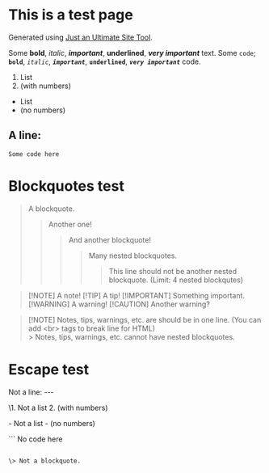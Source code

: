 # This is a test page
Generated using [Just an Ultimate Site Tool](https://just.is-a.dev/).

Some **bold**, *italic*, ***important***, __underlined__, __***very important***__ text.
Some `code`; **`bold`**, *`italic`*, ***`important`***, __`underlined`__, __***`very important`***__ code.

1. List
2. (with numbers)

- List
- (no numbers)

A line:
---

```
Some code here
```

# Blockquotes test
> A blockquote.
> > Another one!
> > > And another blockquote!
> > > > Many nested blockquotes.
> > > > > This line should not be another nested blockquote. (Limit: 4 nested blockqutes)
 
> [!NOTE] A note!
> [!TIP] A tip!
> [!IMPORTANT] Something important.
> [!WARNING] A warning!
> [!CAUTION] Another warning?
 
> [!NOTE] Notes, tips, warnings, etc. are should be in one line. (You can add \<br> tags to break line for HTML) <br> > Notes, tips, warnings, etc. cannot have nested blockquotes.

# Escape test
Not a line:
\---

\1. Not a list
2\. (with numbers)

\- Not a list
\- (no numbers)

\```
No code here
```

\> Not a blockquote.